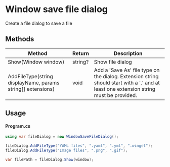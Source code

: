 # Window save file dialog
Create a file dialog to save a file

## Methods
| Method | Return | Description |
| -------- | ------ | -------- |
| Show(Window window) | string? | Show file dialog |
| AddFileType(string displayName, params string[] extensions) | void | Add a 'Save As' file type on the dialog. Extension string should start with a '.' and at least one extension string must be provided. |

## Usage
#### Program.cs
```cs
using var fileDialog = new WindowSaveFileDialog();

fileDialog.AddFileType("YAML files", ".yaml", ".yml", ".winget");
fileDialog.AddFileType("Image files", ".png", ".gif");

var filePath = fileDialog.Show(window);
```
